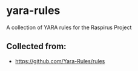 # yara-rules
A collection of YARA rules for the Raspirus Project

## Collected from:
- https://github.com/Yara-Rules/rules
